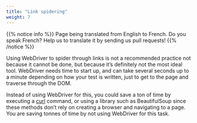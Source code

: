 ```yaml
---
title: "Link spidering"
weight: 7
---
```


{{% notice info %}}
<i class="fas fa-language"></i> Page being translated from 
English to French. Do you speak French? Help us to translate
it by sending us pull requests!
{{% /notice %}}

Using WebDriver to spider through links
is not a recommended practice not because it cannot be done,
but because it’s definitely not the most ideal tool.
WebDriver needs time to start up,
and can take several seconds up to a minute
depending on how your test is written,
just to get to the page and traverse through the DOM.

Instead of using WebDriver for this,
you could save a ton of time
by executing a [curl](//curl.haxx.se/) command,
or using a library such as BeautifulSoup
since these methods don’t rely
on creating a browser and navigating to a page.
You are saving tonnes of time by not using WebDriver for this task.

